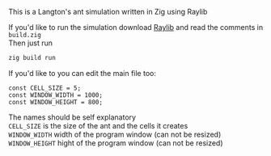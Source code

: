 This is a Langton's ant simulation written in Zig using Raylib

If you'd like to run the simulation download [Raylib](https://github.com/raysan5/raylib/releases) and read the comments in `build.zig` <br/>
Then just run
```sh
zig build run
```

If you'd like to you can edit the main file too:
```zig
const CELL_SIZE = 5;
const WINDOW_WIDTH = 1000;
const WINDOW_HEIGHT = 800;
```
The names should be self explanatory <br/>
`CELL_SIZE` is the size of the ant and the cells it creates <br/>
`WINDOW_WIDTH` width of the program window (can not be resized) <br/>
`WINDOW_HEIGHT` hight of the program window (can not be resized) <br/>

